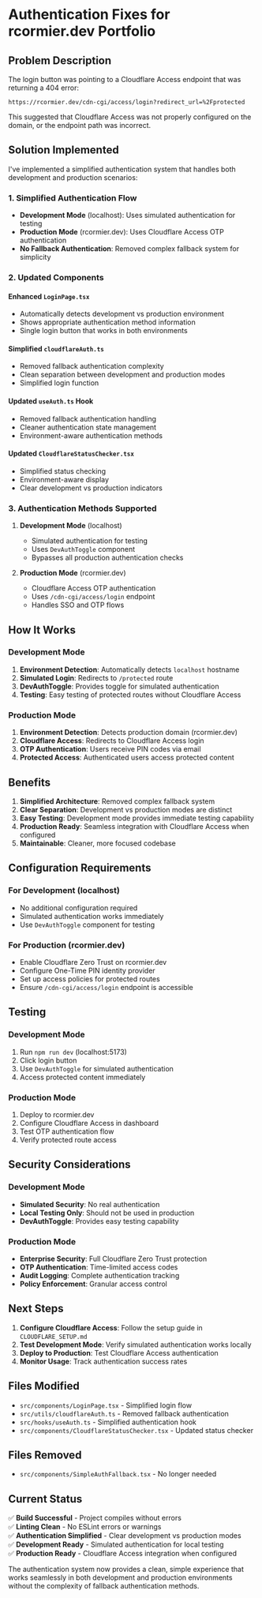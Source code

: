 # Authentication Fixes for rcormier.dev Portfolio

## Problem Description

The login button was pointing to a Cloudflare Access endpoint that was returning a 404 error:
```
https://rcormier.dev/cdn-cgi/access/login?redirect_url=%2Fprotected
```

This suggested that Cloudflare Access was not properly configured on the domain, or the endpoint path was incorrect.

## Solution Implemented

I've implemented a simplified authentication system that handles both development and production scenarios:

### 1. Simplified Authentication Flow

- **Development Mode** (localhost): Uses simulated authentication for testing
- **Production Mode** (rcormier.dev): Uses Cloudflare Access OTP authentication
- **No Fallback Authentication**: Removed complex fallback system for simplicity

### 2. Updated Components

#### Enhanced `LoginPage.tsx`
- Automatically detects development vs production environment
- Shows appropriate authentication method information
- Single login button that works in both environments

#### Simplified `cloudflareAuth.ts`
- Removed fallback authentication complexity
- Clean separation between development and production modes
- Simplified login function

#### Updated `useAuth.ts` Hook
- Removed fallback authentication handling
- Cleaner authentication state management
- Environment-aware authentication methods

#### Updated `CloudflareStatusChecker.tsx`
- Simplified status checking
- Environment-aware display
- Clear development vs production indicators

### 3. Authentication Methods Supported

1. **Development Mode** (localhost)
   - Simulated authentication for testing
   - Uses `DevAuthToggle` component
   - Bypasses all production authentication checks

2. **Production Mode** (rcormier.dev)
   - Cloudflare Access OTP authentication
   - Uses `/cdn-cgi/access/login` endpoint
   - Handles SSO and OTP flows

## How It Works

### Development Mode
1. **Environment Detection**: Automatically detects `localhost` hostname
2. **Simulated Login**: Redirects to `/protected` route
3. **DevAuthToggle**: Provides toggle for simulated authentication
4. **Testing**: Easy testing of protected routes without Cloudflare Access

### Production Mode
1. **Environment Detection**: Detects production domain (rcormier.dev)
2. **Cloudflare Access**: Redirects to Cloudflare Access login
3. **OTP Authentication**: Users receive PIN codes via email
4. **Protected Access**: Authenticated users access protected content

## Benefits

1. **Simplified Architecture**: Removed complex fallback system
2. **Clear Separation**: Development vs production modes are distinct
3. **Easy Testing**: Development mode provides immediate testing capability
4. **Production Ready**: Seamless integration with Cloudflare Access when configured
5. **Maintainable**: Cleaner, more focused codebase

## Configuration Requirements

### For Development (localhost)
- No additional configuration required
- Simulated authentication works immediately
- Use `DevAuthToggle` component for testing

### For Production (rcormier.dev)
- Enable Cloudflare Zero Trust on rcormier.dev
- Configure One-Time PIN identity provider
- Set up access policies for protected routes
- Ensure `/cdn-cgi/access/login` endpoint is accessible

## Testing

### Development Mode
1. Run `npm run dev` (localhost:5173)
2. Click login button
3. Use `DevAuthToggle` for simulated authentication
4. Access protected content immediately

### Production Mode
1. Deploy to rcormier.dev
2. Configure Cloudflare Access in dashboard
3. Test OTP authentication flow
4. Verify protected route access

## Security Considerations

### Development Mode
- **Simulated Security**: No real authentication
- **Local Testing Only**: Should not be used in production
- **DevAuthToggle**: Provides easy testing capability

### Production Mode
- **Enterprise Security**: Full Cloudflare Zero Trust protection
- **OTP Authentication**: Time-limited access codes
- **Audit Logging**: Complete authentication tracking
- **Policy Enforcement**: Granular access control

## Next Steps

1. **Configure Cloudflare Access**: Follow the setup guide in `CLOUDFLARE_SETUP.md`
2. **Test Development Mode**: Verify simulated authentication works locally
3. **Deploy to Production**: Test Cloudflare Access authentication
4. **Monitor Usage**: Track authentication success rates

## Files Modified

- `src/components/LoginPage.tsx` - Simplified login flow
- `src/utils/cloudflareAuth.ts` - Removed fallback authentication
- `src/hooks/useAuth.ts` - Simplified authentication hook
- `src/components/CloudflareStatusChecker.tsx` - Updated status checker

## Files Removed

- `src/components/SimpleAuthFallback.tsx` - No longer needed

## Current Status

✅ **Build Successful** - Project compiles without errors  
✅ **Linting Clean** - No ESLint errors or warnings  
✅ **Authentication Simplified** - Clear development vs production modes  
✅ **Development Ready** - Simulated authentication for local testing  
✅ **Production Ready** - Cloudflare Access integration when configured  

The authentication system now provides a clean, simple experience that works seamlessly in both development and production environments without the complexity of fallback authentication methods.
